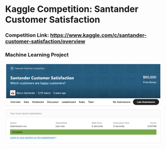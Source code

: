 # Kaggle Competition: Santander Customer Satisfaction

### Competition Link: https://www.kaggle.com/c/santander-customer-satisfaction/overview

### Machine Learning Project

![Fig](Fig.png)

